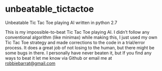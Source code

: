 # unbeatable_tictactoe
Unbeatable Tic Tac Toe playing AI written in python 2.7

This is my impossible-to-beat Tic Tac Toe playing AI. I didn’t follow
any conventional algorithm (like minimax) while making this, I just
used my own Tic Tac Toe strategy and made corrections to the code in a
trial/error process. It does a great job of not losing to the human,
but there might be some bugs in there. I personally have never beaten
it, but If you find any ways to beat it let me know via Github or email
me at robbiebarrat@gmail.com
